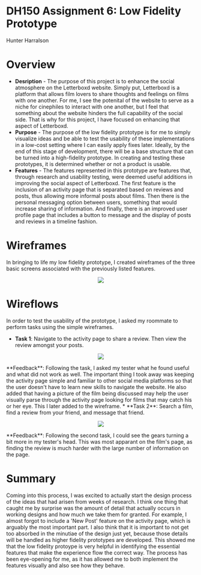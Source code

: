 # DH150 Assignment 6: Low Fidelity Prototype
Hunter Harralson

# Overview
* **Desription** - The purpose of this project is to enhance the social atmosphere on the Letterboxd website. Simply put, Letterboxd is a platform that allows film lovers to share thoughts and feelings on films with one another. For me, I see the potenital of the website to serve as a niche for cinephiles to interact with one another, but I feel that something about the website hinders the full capability of the social side. That is why for this project, I have focused on enhancing that aspect of Letterboxd. 
* **Purpose** - The purpose of the low fidelity prototype is for me to simply visualize ideas and be able to test the usability of these implementations in a low-cost setting where I can easily apply fixes later. Ideally, by the end of this stage of development, there will be a base structure that can be turned into a high-fidelity prototype. In creating and testing these prototypes, it is determined whether or not a product is usable. 
* **Features** - The features represented in this prototype are features that, through research and usability testing, were deemed useful additions in improving the social aspect of Letterboxd. The first feature is the inclusion of an activity page that is separated based on reviews and posts, thus allowing more informal posts about films. Then there is the personal messaging option between users, something that would increase sharing of information. And finally, there is an improved user profile page that includes a button to message and the display of posts and reviews in a timeline fashion. 

# Wireframes
In bringing to life my low fidelity prototype, I created wireframes of the three basic screens associated with the previously listed features. 
<p align="center">
  <img src="./wireframe.png">
</p>

# Wireflows
In order to test the usability of the prototype, I asked my roommate to perform tasks using the simple wireframes. 
* **Task 1**: Navigate to the activity page to share a review. Then view the review amongst your posts.
<p align="center">
  <img src="./wireflow1.png">
</p>
**Feedback**: Following the task, I asked my tester what he found useful and what did not work as well. The important thing I took away was keeping the activity page simple and familiar to other social media platforms so that the user doesn't have to learn new skills to navigate the website. He also added that having a picture of the film being discussed may help the user visually parse through the activity page looking for films that may catch his or her eye. This I later added to the wireframe. 
* **Task 2**: Search a film, find a review from your friend, and message that friend. 
<p align="center">
  <img src="./wireflow2.png">
</p>
**Feedback**: Following the second task, I could see the gears turning a bit more in my tester's head. This was most apparant on the film's page, as finding the review is much harder with the large number of information on the page. 

# Summary
Coming into this process, I was excited to actually start the design process of the ideas that had arisen from weeks of research. I think one thing that caught me by surprise was the amount of detail that actually occurs in working designs and how much we take them for granted. For example, I almost forgot to include a 'New Post' feature on the activity page, which is arguably the most important part. I also think that it is important to not get too absorbed in the minutiae of the design just yet, because those details will be handled as higher fidelity prototypes are developed. This showed me that the low fidelity protoype is very helpful in identifying the essential features that make the experience flow the correct way. The process has been eye-opening for me, as it has allowed me to both implement the features visually and also see how they behave.  
